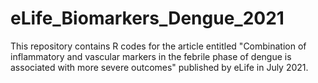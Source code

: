 # eLife_Biomarkers_Dengue_2021
This repository contains R codes for the article entitled "Combination of inflammatory and vascular markers in the febrile phase of dengue is associated with more severe outcomes" published by eLife in July 2021. 
